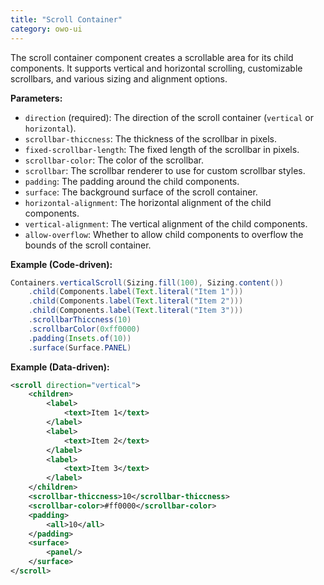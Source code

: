 ```yaml
---
title: "Scroll Container"
category: owo-ui
---
```


The scroll container component creates a scrollable area for its child components. It supports vertical and horizontal scrolling, customizable scrollbars, and various sizing and alignment options.

**Parameters:**

- `direction` (required): The direction of the scroll container (`vertical` or `horizontal`).
- `scrollbar-thiccness`: The thickness of the scrollbar in pixels.
- `fixed-scrollbar-length`: The fixed length of the scrollbar in pixels.
- `scrollbar-color`: The color of the scrollbar.
- `scrollbar`: The scrollbar renderer to use for custom scrollbar styles.
- `padding`: The padding around the child components.
- `surface`: The background surface of the scroll container.
- `horizontal-alignment`: The horizontal alignment of the child components.
- `vertical-alignment`: The vertical alignment of the child components.
- `allow-overflow`: Whether to allow child components to overflow the bounds of the scroll container.

**Example (Code-driven):**

```java
Containers.verticalScroll(Sizing.fill(100), Sizing.content())
    .child(Components.label(Text.literal("Item 1")))
    .child(Components.label(Text.literal("Item 2")))
    .child(Components.label(Text.literal("Item 3")))
    .scrollbarThiccness(10)
    .scrollbarColor(0xff0000)
    .padding(Insets.of(10))
    .surface(Surface.PANEL)
```

**Example (Data-driven):**

```xml
<scroll direction="vertical">
    <children>
        <label>
            <text>Item 1</text>
        </label>
        <label>
            <text>Item 2</text>
        </label>
        <label>
            <text>Item 3</text>
        </label>
    </children>
    <scrollbar-thiccness>10</scrollbar-thiccness>
    <scrollbar-color>#ff0000</scrollbar-color>
    <padding>
        <all>10</all>
    </padding>
    <surface>
        <panel/>
    </surface>
</scroll>
```
